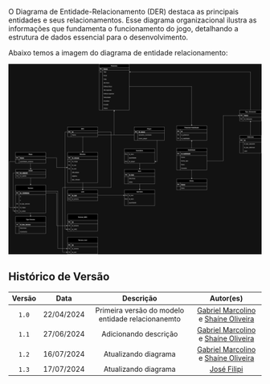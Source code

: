 O Diagrama de Entidade-Relacionamento (DER) destaca as principais entidades e seus relacionamentos. Esse diagrama organizacional ilustra as informações que fundamenta o funcionamento do jogo, detalhando a estrutura de dados essencial para o desenvolvimento.

Abaixo temos a imagem do diagrama de entidade relacionamento:

![Diagrama](../images/diagrama-pokemon_v2.png)

## Histórico de Versão

| Versão |    Data    |                     Descrição                     |                                                 Autor(es)                                                  |
| :----: | :--------: | :-----------------------------------------------: | :--------------------------------------------------------------------------------------------------------: |
| `1.0`  | 22/04/2024 | Primeira versão do modelo entidade relacionanemto | [Gabriel Marcolino](https://github.com/GabrielMR360) e [Shaíne Oliveira](ttps://github.com/ShaineOliveira) |
| `1.1`  | 27/06/2024 |               Adicionando descrição               | [Gabriel Marcolino](https://github.com/GabrielMR360) e [Shaíne Oliveira](ttps://github.com/ShaineOliveira) |
| `1.2`  | 16/07/2024 |               Atualizando diagrama                | [Gabriel Marcolino](https://github.com/GabrielMR360) e [Shaíne Oliveira](ttps://github.com/ShaineOliveira) |
| `1.3`  | 17/07/2024 |               Atualizando diagrama                | [José Filipi](https://github.com/JoseFilipi)  |
